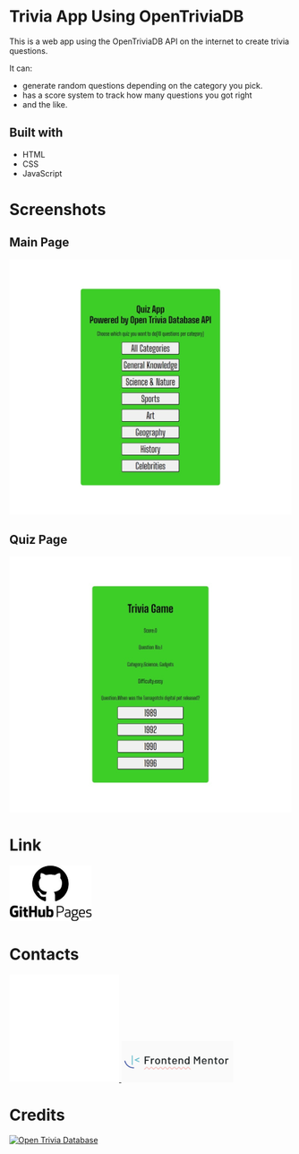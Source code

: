 # Trivia App Using OpenTriviaDB

This is a web app using the OpenTriviaDB API on the internet to create trivia questions.

It can:

- generate random questions depending on the category you pick.
- has a score system to track how many questions you got right
- and the like.

## Built with

- HTML
- CSS
- JavaScript

# Screenshots

## Main Page

![](./screenshots/screenshot-Desktop.jpeg)

## Quiz Page

![](./screenshots/screenshot-Desktop-quiz.jpeg)

# Link

<a href="https://kofi100.github.io/trivia-App-OpenTriviaDB/"> <img src="./images/needed/githubPages.jpg" style="height:100px"></a>

# Contacts

<a href="https://github.com/Kofi100"><img src="./images/needed/github-mark/github-mark-white.svg" style=""> </a>
<a href="https://www.frontendmentor.io/profile/Kofi100">
<img src="./images/needed/frontEndMentor.png" style="width:200px"></a>

# Credits

[![Open Trivia Database](https://img.shields.io/badge/Powered%20by-OpenTDB-blue?style=flat&logo=databricks)](https://opentdb.com/)
